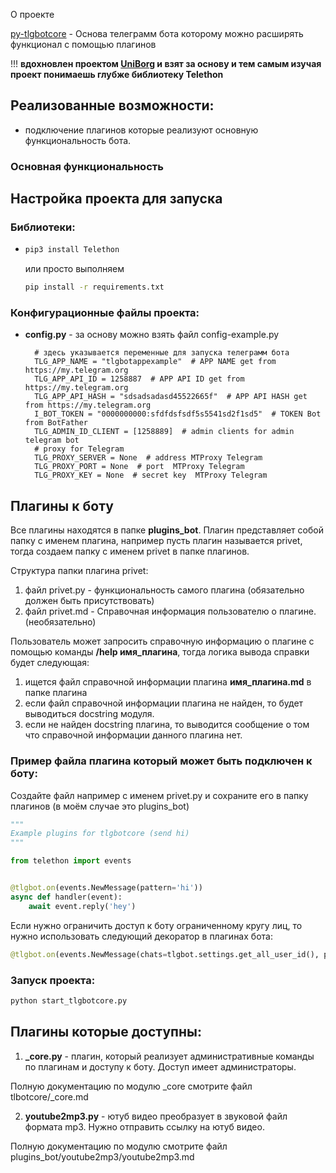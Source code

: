 О проекте

[py-tlgbotcore](https://github.com/kaefik/py-tlgbotcore) - Основа телеграмм бота которому можно расширять функционал с
помощью плагинов

!!! **вдохновлен проектом [UniBorg](https://github.com/udf/uniborg) и взят за основу и тем самым изучая проект понимаешь
глубже библиотеку Telethon**

## Реализованные возможности:

* подключение плагинов которые реализуют основную функциональность бота.

### Основная функциональность

## Настройка проекта для запуска

### Библиотеки:

* ```bash
  pip3 install Telethon
  ```

  или просто выполняем

  ```bash
  pip install -r requirements.txt
  ```

### Конфигурационные файлы проекта:

* **config.py** - за основу можно взять файл config-example.py

  ```
    # здесь указывается переменные для запуска телеграмм бота
    TLG_APP_NAME = "tlgbotappexample"  # APP NAME get from https://my.telegram.org
    TLG_APP_API_ID = 1258887  # APP API ID get from https://my.telegram.org
    TLG_APP_API_HASH = "sdsadsadasd45522665f"  # APP API HASH get from https://my.telegram.org
    I_BOT_TOKEN = "0000000000:sfdfdsfsdf5s5541sd2f1sd5"  # TOKEN Bot from BotFather
    TLG_ADMIN_ID_CLIENT = [1258889]  # admin clients for admin telegram bot
    # proxy for Telegram
    TLG_PROXY_SERVER = None  # address MTProxy Telegram
    TLG_PROXY_PORT = None  # port  MTProxy Telegram
    TLG_PROXY_KEY = None  # secret key  MTProxy Telegram
  ```

## Плагины к боту

Все плагины находятся в папке **plugins_bot**. Плагин представляет собой папку с именем плагина, например пусть плагин
называется privet, тогда создаем папку с именем privet в папке плагинов.

Структура папки плагина privet:

1. файл privet.py - функциональность самого плагина (обязательно должен быть присутствовать)
2. файл privet.md - Справочная информация пользователю о плагине. (необязательно)

Пользователь может запросить справочную информацию о плагине с помощью команды **/help имя_плагина**, тогда логика
вывода справки будет следующая:

1. ищется файл справочной информации плагина **имя_плагина.md** в папке плагина
2. если файл справочной информации плагина не найден, то будет выводиться docstring модуля.
3. если не найден docstring плагина, то выводится сообщение о том что справочной информации данного плагина нет.

### Пример файла плагина который может быть подключен к боту:

Создайте файл например с именем privet.py и сохраните его в папку плагинов (в моём случае это plugins_bot)

```python
"""
Example plugins for tlgbotcore (send hi)
"""

from telethon import events


@tlgbot.on(events.NewMessage(pattern='hi'))
async def handler(event):
    await event.reply('hey')
```

Если нужно ограничить доступ к боту ограниченному кругу лиц, то нужно использовать следующий декоратор в плагинах бота:

```python
@tlgbot.on(events.NewMessage(chats=tlgbot.settings.get_all_user_id(), pattern='hi'))
```

### Запуск проекта:

```bash
python start_tlgbotcore.py
```

## Плагины которые доступны:

1. **_core.py** - плагин, который реализует административные команды по плагинам и доступу к боту. Доступ имеет
   администраторы.

Полную документацию по модулю _core смотрите файл tlbotcore/_core.md

2. **youtube2mp3.py** - ютуб видео преобразует в звуковой файл формата mp3. Нужно отправить ссылку на ютуб видео.

Полную документацию по модулю смотрите файл plugins_bot/youtube2mp3/youtube2mp3.md